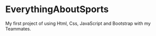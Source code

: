 # EverythingAboutSports
 My first project of using Html, Css, JavaScript and Bootstrap with my Teammates.
